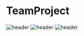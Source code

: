 # TeamProject

![header](https://capsule-render.vercel.app/api?type=Venom&color=#FF0F5&height=300&section=header&text=Team%Project&fontSize=90)
![header](https://capsule-render.vercel.app/api?text=Team%Project&fontColor=d6ace6)
![header](https://capsule-render.vercel.app/api?type=wave&color=auto&height=300&section=header&text=capsule%20render&fontSize=90)

